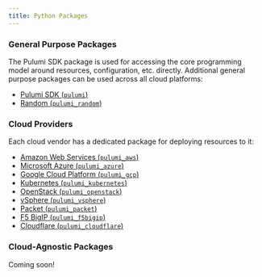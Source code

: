```yaml
---
title: Python Packages
---
```


### General Purpose Packages

The Pulumi SDK package is used for accessing the core programming model around resources, configuration, etc. 
directly. Additional general purpose packages can be used across all cloud platforms:

* [Pulumi SDK (`pulumi`)](pulumi)
* [Random (`pulumi_random`)](pulumi_random)

### Cloud Providers

Each cloud vendor has a dedicated package for deploying resources to it:

* [Amazon Web Services (`pulumi_aws`)](pulumi_aws)
* [Microsoft Azure (`pulumi_azure`)](pulumi_azure)
* [Google Cloud Platform (`pulumi_gcp`)](pulumi_gcp)
* [Kubernetes (`pulumi_kubernetes`)](pulumi_kubernetes)
* [OpenStack (`pulumi_openstack`)](pulumi_openstack)
* [vSphere (`pulumi_vsphere`)](pulumi_vsphere)
* [Packet (`pulumi_packet`)](pulumi_packet)
* [F5 BigIP (`pulumi_f5bigip`)](pulumi_f5bigip)
* [Cloudflare (`pulumi_cloudflare`)](pulumi_cloudflare)

### Cloud-Agnostic Packages

Coming soon!
